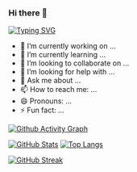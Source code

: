 ### Hi there 👋

<!--
**Ma-Yier/Ma-Yier** is a ✨ _special_ ✨ repository because its `README.md` (this file) appears on your GitHub profile.
-->

[![Typing SVG](https://readme-typing-svg.demolab.com/?lines=Here+are+some+info+about+me+...&backgroud=34495E&color=41B883)](https://github.com/Ma-Yier/Ma-Yier)


- 🔭 I’m currently working on ...
- 🌱 I’m currently learning ...
- 👯 I’m looking to collaborate on ...
- 🤔 I’m looking for help with ...
- 💬 Ask me about ...
- 📫 How to reach me: ...
- 😄 Pronouns: ...
- ⚡ Fun fact: ...


[![Github Activity Graph](https://github-readme-activity-graph.vercel.app/graph?username=Ma-Yier&theme=vue&area=true)](https://github.com/Ma-Yier/Ma-Yier)


[![GitHub Stats](https://github-readme-stats.vercel.app/api?username=Ma-Yier&theme=vue)](https://github.com/Ma-Yier/Ma-Yier)
[![Top Langs](https://github-readme-stats.vercel.app/api/top-langs/?username=Ma-Yier&layout=compact)](https://github.com/Ma-Yier/Ma-Yier)


[![GitHub Streak](https://streak-stats.demolab.com/?user=Ma-Yier&theme=vue-dark&locale=en&date_format=Mj[,Y]&hide_border=true&card_width=750&type=json)](https://github.com/Ma-Yier/Ma-Yier)

